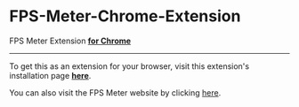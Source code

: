 # FPS-Meter-Chrome-Extension
FPS Meter Extension **<ins>for Chrome</ins>**
***
To get this as an extension for your browser, visit this extension's installation page **[here](https://fps-meter-extension.snakebyte.repl.co/)**.

You can also visit the FPS Meter website by clicking [here](https://fps-meter.snakebyte.repl.co/).

